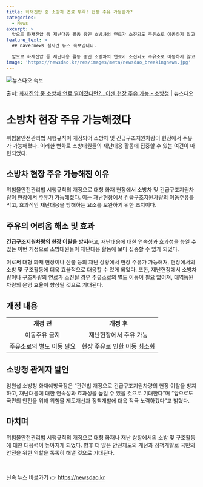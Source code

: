 ```yaml
---
title: 화재진압 중 소방차 연료 부족! 현장 주유 가능한가?
categories:
  - News
excerpt: >
  앞으로 화재진압 등 재난대응 활동 중인 소방차의 연료가 소진되도 주유소로 이동하지 않고 재난현장에서 즉시 보…
feature_text: >
  ## navernews 실시간 뉴스 속보입니다.

  앞으로 화재진압 등 재난대응 활동 중인 소방차의 연료가 소진되도 주유소로 이동하지 않고 재난현장에서 즉시 보…
image: 'https://newsdao.kr/res/images/meta/newsdao_breakingnews.jpg'
---
```


![뉴스다오 속보](https://newsdao.kr/res/images/meta/newsdao_breakingnews.jpg)

<p>출처: <a href="https://newsdao.kr/3886" rel="dofollow">화재진압 중 소방차 연료 떨어졌다면?…이젠 현장 주유 가능 - 소방청</a> | 뉴스다오</p>

<h1>소방차 현장 주유 가능해졌다</h1>
<p data-ke-size="size16">위험물안전관리법 시행규칙이 개정되어 소방차 및 긴급구조지원차량이 현장에서 주유가 가능해졌다. 이러한 변화로 소방대원들의 재난대응 활동에 집중할 수 있는 여건이 마련되었다.</p>
<p data-ke-size="size16"></p>
<h2 data-ke-size="size26">소방차 현장 주유 가능해진 이유</h2>
<p data-ke-size="size16">위험물안전관리법 시행규칙의 개정으로 대형 화재 현장에서 소방차 및 긴급구조지원차량이 현장에서 주유가 가능해졌다. 이는 재난현장에서 긴급구조지원차량의 이동주유를 막고, 효과적인 재난대응을 방해하는 요소를 보완하기 위한 조치이다.</p>
<p data-ke-size="size16"></p>
<h2 data-ke-size="size26">주유의 어려움 해소 및 효과</h2>
<p data-ke-size="size16"><b>긴급구조지원차량의 현장 이탈을 방지</b>하고, 재난대응에 대한 연속성과 효과성을 높일 수 있는 이번 개정으로 소방대원들이 재난대응 활동에 보다 집중할 수 있게 되었다.</p>
<p data-ke-size="size16">이로써 대형 화재 현장이나 산불 등의 재난 상황에서 현장 주유가 가능해져, 현장에서의 소방 및 구조활동에 더욱 효율적으로 대응할 수 있게 되었다. 또한, 재난현장에서 소방차량이나 구조차량의 연료가 소진될 경우 주유소로의 별도 이동이 필요 없어져, 대역동원 차량의 운영 효율이 향상될 것으로 기대된다.</p>
<p data-ke-size="size16"></p>
<h2 data-ke-size="size26">개정 내용</h2>
<table>
	<tbody>
		<tr>
			<td style="text-align: center; height: 17px;"><b>개정 전</b></td>
			<td style="text-align: center; height: 17px;"><b>개정 후</b></td>
		</tr>
		<tr>
			<td style="text-align: center; height: 17px;">이동주유 금지</td>
			<td style="text-align: center; height: 17px;">재난현장에서 주유 가능</td>
		</tr>
		<tr>
			<td style="text-align: center; height: 17px;">주유소로의 별도 이동 필요</td>
			<td style="text-align: center; height: 17px;">현장 주유로 인한 이동 최소화</td>
		</tr>
	</tbody>
</table>
<p data-ke-size="size16"></p>
<h2 data-ke-size="size26">소방청 관계자 발언</h2>
<p data-ke-size="size16">임원섭 소방청 화재예방국장은 “관련법 개정으로 긴급구조지원차량의 현장 이탈을 방지하고, 재난대응에 대한 연속성과 효과성을 높일 수 있을 것으로 기대한다”며 “앞으로도 국민의 안전을 위해 위험물 제도개선과 정책개발에 더욱 적극 노력하겠다”고 밝혔다.</p>
<p data-ke-size="size16"></p>
<h2 data-ke-size="size26">마치며</h2>
<p data-ke-size="size16">위험물안전관리법 시행규칙의 개정으로 대형 화재나 재난 상황에서의 소방 및 구조활동에 대한 대응력이 높아지게 되었다. 향후 더 많은 안전제도의 개선과 정책개발로 국민의 안전을 위한 역할을 톡톡히 해낼 것으로 기대된다.</p>
<p data-ke-size="size16"></p>
<p data-ke-size="size16">&nbsp;</p> 

신속 뉴스 바로가기 👉 <a href="https://newsdao.kr" rel="dofollow">https://newsdao.kr</a>


